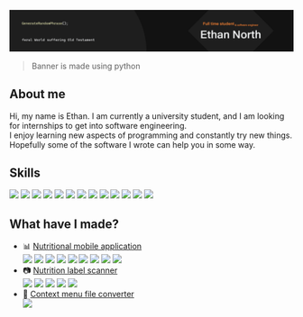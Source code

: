 ![alt text](https://github.com/EthanNgit/EthanNgit/blob/main/filledGithubBanner.png?raw=true)
> Banner is made using python

## About me
Hi, my name is Ethan. I am currently a university student, and I am looking for internships to get into software engineering.</br>
I enjoy learning new aspects of programming and constantly try new things. Hopefully some of the software I wrote can help you in some way.</br>

## Skills
<img src="https://github.com/EthanNgit/EthanNgit/assets/105979510/314185ce-23a7-4406-88c4-206a9abdd941" width="25">
<img src="https://github.com/EthanNgit/EthanNgit/assets/105979510/ea189d1b-efd6-43ce-9286-b14351e010b4" width="25">
<img src="https://github.com/EthanNgit/EthanNgit/assets/105979510/98281fa3-c16e-4cd6-9e64-b6523b5791e4" width="25">
<img src="https://github.com/EthanNgit/EthanNgit/assets/105979510/0a43b036-c92a-4511-ac7d-03fc12de4afc" width="25">
<img src="https://github.com/EthanNgit/EthanNgit/assets/105979510/f5bcb158-4cc5-4fb1-80cf-b8a0d5eee308" width="25">
<img src="https://github.com/EthanNgit/EthanNgit/assets/105979510/76fe004e-7850-4413-b4ce-76846b1627d8" width="25">
<img src="https://github.com/EthanNgit/EthanNgit/assets/105979510/8d424c1e-41f6-40e5-a0e9-ea1e93db785d" width="25">
<img src="https://github.com/EthanNgit/EthanNgit/assets/105979510/b8f5e779-8c93-4671-bc53-c8fe7f4337a9" width="25">
<img src="https://github.com/EthanNgit/EthanNgit/assets/105979510/ee26ef22-635c-42ad-950b-0fd0c040032c" width="25">
<img src="https://github.com/EthanNgit/EthanNgit/assets/105979510/898835d7-8ec0-4a67-949c-46ddc802e9e2" width="25">
<img src="https://github.com/EthanNgit/EthanNgit/assets/105979510/cf187ce3-129f-46e4-95bf-69feb928825c" width="25">
<img src="https://github.com/EthanNgit/EthanNgit/assets/105979510/4c810dc9-b3f9-482c-b260-3ae6a70ebb88" width="25">
<img src="https://github.com/EthanNgit/EthanNgit/assets/105979510/99985008-ff10-40da-b45b-9db73f33b1e3" width="25">
</br>

## What have I made?
- :bar_chart: [Nutritional mobile application](https://github.com/EthanNgit/NutritionProject) </br>
  <img src="https://github.com/EthanNgit/EthanNgit/assets/105979510/f5bcb158-4cc5-4fb1-80cf-b8a0d5eee308" width="25">
  <img src="https://github.com/EthanNgit/EthanNgit/assets/105979510/76fe004e-7850-4413-b4ce-76846b1627d8" width="25">
  <img src="https://github.com/EthanNgit/EthanNgit/assets/105979510/8d424c1e-41f6-40e5-a0e9-ea1e93db785d" width="25">
  <img src="https://github.com/EthanNgit/EthanNgit/assets/105979510/b8f5e779-8c93-4671-bc53-c8fe7f4337a9" width="25">
  <img src="https://github.com/EthanNgit/EthanNgit/assets/105979510/ee26ef22-635c-42ad-950b-0fd0c040032c" width="25">
  <img src="https://github.com/EthanNgit/EthanNgit/assets/105979510/898835d7-8ec0-4a67-949c-46ddc802e9e2" width="25">
  <img src="https://github.com/EthanNgit/EthanNgit/assets/105979510/cf187ce3-129f-46e4-95bf-69feb928825c" width="25">
  <img src="https://github.com/EthanNgit/EthanNgit/assets/105979510/4c810dc9-b3f9-482c-b260-3ae6a70ebb88" width="25">
  <img src="https://github.com/EthanNgit/EthanNgit/assets/105979510/99985008-ff10-40da-b45b-9db73f33b1e3" width="25">
  </br>
- :camera: [Nutrition label scanner](https://github.com/EthanNgit/NutritionFactsScanner) </br>
  <img src="https://github.com/EthanNgit/EthanNgit/assets/105979510/f5bcb158-4cc5-4fb1-80cf-b8a0d5eee308" width="25">
  <img src="https://github.com/EthanNgit/EthanNgit/assets/105979510/8d424c1e-41f6-40e5-a0e9-ea1e93db785d" width="25">
  <img src="https://github.com/EthanNgit/EthanNgit/assets/105979510/b8f5e779-8c93-4671-bc53-c8fe7f4337a9" width="25">
  <img src="https://github.com/EthanNgit/EthanNgit/assets/105979510/ee26ef22-635c-42ad-950b-0fd0c040032c" width="25">
  <img src="https://github.com/EthanNgit/EthanNgit/assets/105979510/99985008-ff10-40da-b45b-9db73f33b1e3" width="25">
  </br>
- :open_file_folder: [Context menu file converter](https://github.com/EthanNgit/ContextMenuFileConverter) </br>
  <img src="https://github.com/EthanNgit/EthanNgit/assets/105979510/0a43b036-c92a-4511-ac7d-03fc12de4afc" width="25">
  </br>

